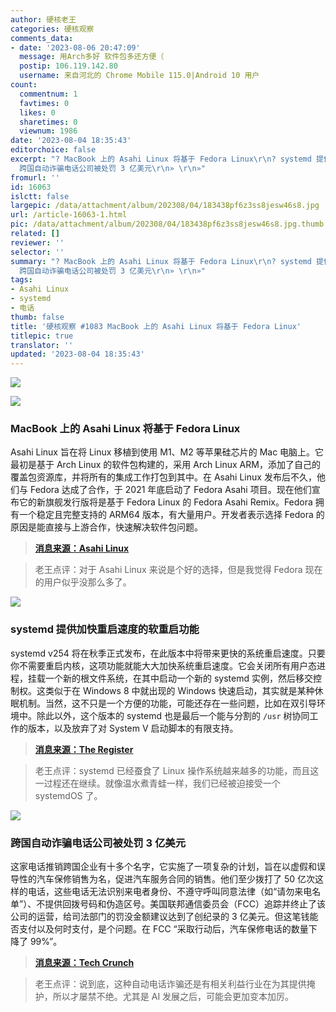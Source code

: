 ```yaml
---
author: 硬核老王
categories: 硬核观察
comments_data:
- date: '2023-08-06 20:47:09'
  message: 用Arch多好 软件包多还方便（
  postip: 106.119.142.80
  username: 来自河北的 Chrome Mobile 115.0|Android 10 用户
count:
  commentnum: 1
  favtimes: 0
  likes: 0
  sharetimes: 0
  viewnum: 1986
date: '2023-08-04 18:35:43'
editorchoice: false
excerpt: "? MacBook 上的 Asahi Linux 将基于 Fedora Linux\r\n? systemd 提供加快重启速度的软重启功能\r\n?
  跨国自动诈骗电话公司被处罚 3 亿美元\r\n» \r\n»"
fromurl: ''
id: 16063
islctt: false
largepic: /data/attachment/album/202308/04/183438pf6z3ss8jesw46s8.jpg
url: /article-16063-1.html
pic: /data/attachment/album/202308/04/183438pf6z3ss8jesw46s8.jpg.thumb.jpg
related: []
reviewer: ''
selector: ''
summary: "? MacBook 上的 Asahi Linux 将基于 Fedora Linux\r\n? systemd 提供加快重启速度的软重启功能\r\n?
  跨国自动诈骗电话公司被处罚 3 亿美元\r\n» \r\n»"
tags:
- Asahi Linux
- systemd
- 电话
thumb: false
title: '硬核观察 #1083 MacBook 上的 Asahi Linux 将基于 Fedora Linux'
titlepic: true
translator: ''
updated: '2023-08-04 18:35:43'
---
```


![](/data/attachment/album/202308/04/183438pf6z3ss8jesw46s8.jpg)


![](/data/attachment/album/202308/04/183449xa8y8k2ye8iey0ik.jpg)


### MacBook 上的 Asahi Linux 将基于 Fedora Linux


Asahi Linux 旨在将 Linux 移植到使用 M1、M2 等苹果硅芯片的 Mac 电脑上。它最初是基于 Arch Linux 的软件包构建的，采用 Arch Linux ARM，添加了自己的覆盖包资源库，并将所有的集成工作打包到其中。在 Asahi Linux 发布后不久，他们与 Fedora 达成了合作，于 2021 年底启动了 Fedora Asahi 项目。现在他们宣布它的新旗舰发行版将是基于 Fedora Linux 的 Fedora Asahi Remix。Fedora 拥有一个稳定且完整支持的 ARM64 版本，有大量用户。开发者表示选择 Fedora 的原因是能直接与上游合作，快速解决软件包问题。



> 
> **[消息来源：Asahi Linux](https://asahilinux.org/2023/08/fedora-asahi-remix/)**
> 
> 
> 



> 
> 老王点评：对于 Asahi Linux 来说是个好的选择，但是我觉得 Fedora 现在的用户似乎没那么多了。
> 
> 
> 


![](/data/attachment/album/202308/04/183507pxsddrfrtdase5jr.jpg)


### systemd 提供加快重启速度的软重启功能


systemd v254 将在秋季正式发布，在此版本中将带来更快的系统重启速度。只要你不需要重启内核，这项功能就能大大加快系统重启速度。它会关闭所有用户态进程，挂载一个新的根文件系统，在其中启动一个新的 systemd 实例，然后移交控制权。这类似于在 Windows 8 中就出现的 Windows 快速启动，其实就是某种休眠机制。当然，这不只是一个方便的功能，可能还存在一些问题，比如在双引导环境中。除此以外，这个版本的 systemd 也是最后一个能与分割的 `/usr` 树协同工作的版本，以及放弃了对 System V 启动脚本的有限支持。



> 
> **[消息来源：The Register](https://www.theregister.com/2023/08/02/systemd_254)**
> 
> 
> 



> 
> 老王点评：systemd 已经蚕食了 Linux 操作系统越来越多的功能，而且这一过程还在继续。就像温水煮青蛙一样，我们已经被迫接受一个 systemdOS 了。
> 
> 
> 


![](/data/attachment/album/202308/04/183522kqi0f0ef5l0xere0.jpg)


### 跨国自动诈骗电话公司被处罚 3 亿美元


这家电话推销跨国企业有十多个名字，它实施了一项复杂的计划，旨在以虚假和误导性的汽车保修销售为名，促进汽车服务合同的销售。他们至少拨打了 50 亿次这样的电话，这些电话无法识别来电者身份、不遵守呼叫同意法律（如“请勿来电名单”）、不提供回拨号码和伪造区号。美国联邦通信委员会（FCC）追踪并终止了该公司的运营，给司法部门的罚没金额建议达到了创纪录的 3 亿美元。但这笔钱能否支付以及何时支付，是个问题。在 FCC “采取行动后，汽车保修电话的数量下降了 99%”。



> 
> **[消息来源：Tech Crunch](https://techcrunch.com/2023/08/03/fcc-fines-robocaller-a-record-300m-after-blocking-billions-of-their-scam-calls)**
> 
> 
> 



> 
> 老王点评：说到底，这种自动电话诈骗还是有相关利益行业在为其提供掩护，所以才屡禁不绝。尤其是 AI 发展之后，可能会更加变本加厉。
> 
> 
>